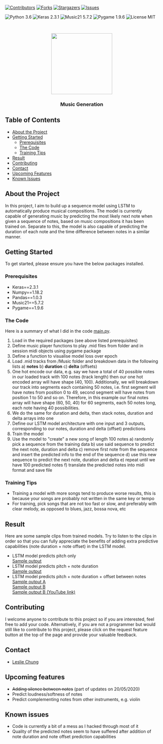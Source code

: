 [![Contributors][contributors-shield]][contributors-url]
[![Forks][forks-shield]][forks-url]
[![Stargazers][stars-shield]][stars-url]
[![Issues][issues-shield]][issues-url]

![Python 3.6](https://img.shields.io/badge/python-3.6-green.svg?style=plastic)
![Keras 2.3.1](https://img.shields.io/badge/keras-2.3.1-green.svg?style=plastic)
![Music21 5.7.2](https://img.shields.io/badge/music21-5.7.2-green.svg?style=plastic)
![Pygame 1.9.6](https://img.shields.io/badge/pygame-1.9.6-green.svg?style=plastic)
![License MIT](https://img.shields.io/badge/license-MIT-green.svg?style=plastic)

<br />
<p align="center">
  <a href="https://github.com/hklchung/LSTM-MusicGeneration">
    <img src="https://i.pinimg.com/originals/c9/6d/b2/c96db2b4d8fe3ae4a962c225b40c30a2.jpg" height="200">
  </a>

  <h3 align="center">Music Generation</h3>

  </p>
</p>

<!-- TABLE OF CONTENTS -->
## Table of Contents

* [About the Project](#about-the-project)
* [Getting Started](#getting-started)
  * [Prerequisites](#prerequisites)
  * [The Code](#the-code)
  * [Training Tips](#training-tips)
* [Result](#result)
* [Contributing](#contributing)
* [Contact](#contact)
* [Upcoming Features](#upcoming-features)
* [Known Issues](#known-issues)

<!-- ABOUT THE PROJECT -->
## About the Project
In this project, I aim to build up a sequence model using LSTM to automatically produce musical compositions. The model is currently capable of generating music by predicting the most likely next note when given a sequence of notes, based on music compositions it has been trained on. Separate to this, the model is also capable of predicting the duration of each note and the time difference between notes in a similar manner.

<!-- GETTING STARTED -->
## Getting Started
To get started, please ensure you have the below packages installed.

<!-- PREREQUISITES -->
### Prerequisites
* Keras==2.3.1
* Numpy==1.18.2
* Pandas==1.0.3
* Music21==5.7.2
* Pygame==1.9.6

<!-- THE CODE -->
### The Code
Here is a summary of what I did in the code [main.py](https://github.com/hklchung/LSTM-MusicGeneration/blob/master/main.py).
1. Load in the required packages (see above listed prerequisites)
2. Define music player functions to play .mid files from folder and in session midi objects using pygame package
3. Define a function to visualise model loss over epoch
4. Load .mid tracks from /Music folder and breakdown data in the following lists
  a) <b>notes</b>
  b) <b>duration</b>
  c) <b>delta</b> (offsets)
5. One hot encode our data, e.g. say we have a total of 40 possible notes in our loaded track with 100 notes (track length) then our one hot encoded array will have shape (40, 100). Additionally, we will breakdown our track into segments each containing 50 notes, i.e. first segment will have notes from position 0 to 49, second segment will have notes from position 1 to 50 and so on. Therefore, in this example our final notes array will have shape (60, 50, 40) for 60 segments, each 50 notes long, each note having 40 possibilities.
6. We do the same for duration and delta, then stack notes, duration and delta arrays into one
7. Define our LSTM model architecture with one input and 3 outputs, corresponding to our notes, duration and delta (offset) predictions
8. Train the model
9. Use the model to "create" a new song of length 100 notes
  a) randomly pick a sequence from the training data
  b) use said sequence to predict the next note, duration and delta
  c) remove first note from the sequence and insert the predicted info to the end of the sequence
  d) use this new sequence to predict the next note, duration and delta
  e) repeat until we have 100 predicted notes
  f) translate the predicted notes into midi format and save file
  
<!-- TRAINING TIPS -->
### Training Tips
* Training a model with more songs tend to produce worse results, this is because your songs are probably not written in the same key or tempo
* For training, pick songs that are not too fast or slow, and preferably with clear melody, as opposed to blues, jazz, bossa nova, etc

<!-- RESULT -->
## Result
Here are some sample clips from trained models. Try to listen to the clips in order so that you can fully appreciate the benefits of adding extra predictive capabilities (note duration + note offset) in the LSTM model.
* LSTM model predicts pitch only <br>
[Sample output](https://github.com/hklchung/LSTM-MusicGeneration/blob/master/Result/output3.mid)
* LSTM model predicts pitch + note duration <br>
[Sample output](https://github.com/hklchung/LSTM-MusicGeneration/blob/master/Result/output4.mid)
* LSTM model predicts pitch + note duration + offset between notes <br>
[Sample output A](https://github.com/hklchung/LSTM-MusicGeneration/blob/master/Result/output6.mid) <br>
[Sample output B](https://github.com/hklchung/LSTM-MusicGeneration/blob/master/Result/output8.mid) <br>
[Sample output B (YouTube link)](https://youtu.be/2mIWyfcEPcQ)

<!-- CONTRIBUTING -->
## Contributing
I welcome anyone to contribute to this project so if you are interested, feel free to add your code.
Alternatively, if you are not a programmer but would still like to contribute to this project, please click on the request feature button at the top of the page and provide your valuable feedback.

<!-- CONTACT -->
## Contact
* [Leslie Chung](https://github.com/hklchung)

<!-- UPCOMING FEATURES -->
## Upcoming features
* ~~Adding silence between notes~~ (part of updates on 20/05/2020)
* Predict loudness/softness of notes
* Predict complementing notes from other instruments, e.g. violin

<!-- KNOWN ISSUES -->
## Known issues
* Code is currently a bit of a mess as I hacked through most of it
* Quality of the predicted notes seem to have suffered after addition of note duration and note offset prediction capabilities

<!-- MARKDOWN LINKS & IMAGES -->
<!-- https://www.markdownguide.org/basic-syntax/#reference-style-links -->
[contributors-shield]: https://img.shields.io/github/contributors/hklchung/LSTM-MusicGeneration.svg?style=flat-square
[contributors-url]: https://github.com/hklchung/LSTM-MusicGeneration/graphs/contributors
[forks-shield]: https://img.shields.io/github/forks/hklchung/LSTM-MusicGeneration.svg?style=flat-square
[forks-url]: https://github.com/hklchung/LSTM-MusicGeneration/network/members
[stars-shield]: https://img.shields.io/github/stars/hklchung/LSTM-MusicGeneration.svg?style=flat-square
[stars-url]: https://github.com/hklchung/LSTM-MusicGeneration/stargazers
[issues-shield]: https://img.shields.io/github/issues/hklchung/LSTM-MusicGeneration.svg?style=flat-square
[issues-url]: https://github.com/hklchung/LSTM-MusicGeneration/issues
